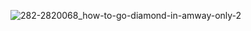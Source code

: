 ![282-2820068_how-to-go-diamond-in-amway-only-2](https://github.com/Prospek98/rekodamway.github.io/assets/165253808/7a9bbf51-e3d1-4c28-870e-16450fe16bf1)
